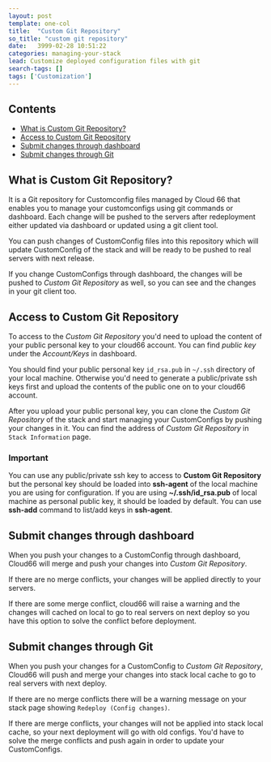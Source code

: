```yaml
---
layout: post
template: one-col
title:  "Custom Git Repository"
so_title: "custom git repository"
date:   3999-02-28 10:51:22
categories: managing-your-stack
lead: Customize deployed configuration files with git
search-tags: []
tags: ['Customization']
---
```


<h2>Contents</h2>
<ul class="page-toc">
	<li><a href="#custom">What is Custom Git Repository?</a></li>
	<li><a href="#Access">Access to Custom Git Repository</a></li>
	<li><a href="#submit_ui">Submit changes through dashboard</a></li>
	<li><a href="#submit_git">Submit changes through Git</a></li>
</ul>

<h2 id="custom">What is Custom Git Repository?</h2>

It is a Git repository for Customconfig files managed by Cloud 66 that enables you to manage your customconfigs using git commands or dashboard. Each change will be pushed to the servers after redeployment either updated via dashboard or updated using a git client tool.

You can push changes of CustomConfig files into this repository which will update CustomConfig of the stack and will be ready to be pushed to real servers with next release.

If you change CustomConfigs through dashboard, the changes will be pushed to _Custom Git Repository_ as well, so you can see and the changes in your git client too.

<h2 id="access">Access to Custom Git Repository</h2>

To access to the _Custom Git Repository_ you'd need to upload the content of your public personal key to your cloud66 account. You can find _public key_ under the _Account/Keys_ in dashboard.

You should find your public personal key `id_rsa.pub` in `~/.ssh` directory of your local machine. Otherwise you'd need to generate a public/private ssh keys first and upload the contents of the public one on to your cloud66 account.

After you upload your public personal key, you can clone the _Custom Git Repository_ of the stack and start managing your CustomConfigs by pushing your changes in it. You can find the address of _Custom Git Repository_ in `Stack Information` page.

<div class="notice">
    <h3>Important</h3>
    <p>You can use any public/private ssh key to access to <b>Custom Git Repository</b> but the personal key should be loaded into <b>ssh-agent</b> of the local machine you are using for configuration. If you are using <b>~/.ssh/id_rsa.pub</b> of local machine as personal public key, it should be loaded by default. You can use <b>ssh-add</b> command to list/add keys in <b>ssh-agent</b>.</p>
</div>

<h2 id="submit_ui">Submit changes through dashboard</h2>

When you push your changes to a CustomConfig through dashboard, Cloud66 will merge and push your changes into _Custom Git Repository_.

If there are no merge conflicts, your changes will be applied directly to your servers.

If there are some merge conflict, cloud66 will raise a warning and the changes will cached on local to go to real servers on next deploy so you have this option to solve the conflict before deployment.

<h2 id="submit_git">Submit changes through Git</h2>

When you push your changes for a CustomConfig to _Custom Git Repository_, Cloud66 will push and merge your changes into stack local cache to go to real servers with next deploy.

If there are no merge conflicts there will be a warning message on your stack page showing `Redeploy (Config changes)`.

If there are merge conflicts, your changes will not be applied into stack local cache, so your next deployment will go with old configs. You'd have to solve the merge conflicts and push again in order to update your CustomConfigs.
